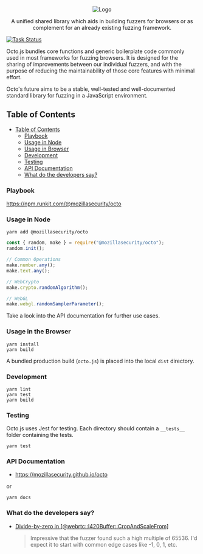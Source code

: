 <p align="center">
  <img src="https://github.com/posidron/posidron.github.io/raw/master/static/images/octo.png" alt="Logo" />
</p>

<p align="center">
A unified shared library which aids in building fuzzers for browsers or as complement for an already existing fuzzing framework.
</p>

[![Task Status](https://community-tc.services.mozilla.com/api/github/v1/repository/MozillaSecurity/octo-private/master/badge.svg)](https://community-tc.services.mozilla.com/api/github/v1/repository/MozillaSecurity/octo-private/master/latest)

Octo.js bundles core functions and generic boilerplate code commonly used in most frameworks for fuzzing browsers. It is designed for the sharing of improvements between our individual fuzzers, and with the purpose of reducing the maintainability of those core features with minimal effort.

Octo's future aims to be a stable, well-tested and well-documented standard library for fuzzing in a JavaScript environment.

## Table of Contents

- [Table of Contents](#table-of-contents)
  - [Playbook](#playbook)
  - [Usage in Node](#usage-in-node)
  - [Usage in Browser](#usage-in-browser)
  - [Development](#development)
  - [Testing](#testing)
  - [API Documentation](#api-documentation)
  - [What do the developers say?](#what-do-the-developers-say)

### Playbook

https://npm.runkit.com/@mozillasecurity/octo

### Usage in Node

```
yarn add @mozillasecurity/octo
```

```js
const { random, make } = require("@mozillasecurity/octo");
random.init();

// Common Operations
make.number.any();
make.text.any();

// WebCrypto
make.crypto.randomAlgorithm();

// WebGL
make.webgl.randomSamplerParameter();
```

Take a look into the API documentation for further use cases.

### Usage in the Browser

```
yarn install
yarn build
```

A bundled production build (`octo.js`) is placed into the local `dist` directory.

### Development

```
yarn lint
yarn test
yarn build
```

### Testing

Octo.js uses Jest for testing. Each directory should contain a `__tests__` folder containing the tests.

```
yarn test
```

### API Documentation

- https://mozillasecurity.github.io/octo

or

```
yarn docs
```

### What do the developers say?

- [Divide-by-zero in [@webrtc::I420Buffer::CropAndScaleFrom]](https://bugzilla.mozilla.org/show_bug.cgi?id=1490700#c1)

  > Impressive that the fuzzer found such a high multiple of 65536. I'd expect it to start with common edge cases like -1, 0, 1, etc.
